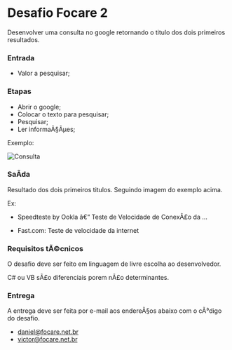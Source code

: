 # Desafio Focare 2 #


Desenvolver uma consulta no google retornando o titulo dos dois primeiros resultados.

### Entrada ###

* Valor a pesquisar;

### Etapas ###

* Abrir o google;
* Colocar o texto para pesquisar;
* Pesquisar;
* Ler informaÃ§Ãµes;


Exemplo:

![Consulta](Consulta.png)

### SaÃ­da ###

Resultado dos dois primeiros titulos. Seguindo imagem do exemplo acima.

Ex: 

* Speedteste by Ookla â€“ Teste de Velocidade de ConexÃ£o da ...

* Fast.com: Teste de velocidade da internet

### Requisitos tÃ©cnicos ###

O desafio deve ser feito em linguagem de livre escolha ao desenvolvedor.

C# ou VB sÃ£o diferenciais porem nÃ£o determinantes.

### Entrega ###

A entrega deve ser feita por e-mail aos endereÃ§os abaixo com o cÃ³digo do desafio.

- daniel@focare.net.br
- victor@focare.net.br
